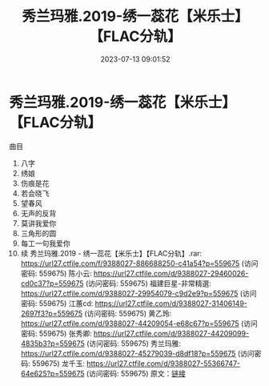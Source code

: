 ﻿---
title: 秀兰玛雅.2019-绣一蕊花【米乐士】【FLAC分轨】
date: 2023-07-13 09:01:52
categories: 闽南语(台语)
tags: 华语中文
---
# 秀兰玛雅.2019-绣一蕊花【米乐士】【FLAC分轨】

曲目
01. 八字
02. 绣娘
03. 伤痕是花
04. 若会晓飞
05. 望春风
06. 无声的反背
07. 莫讲我爱你
08. 三角形的圆
09. 每工一句我爱你
10. 续
秀兰玛雅.2019 - 绣一蕊花【米乐士】【FLAC分轨】.rar: https://url27.ctfile.com/f/9388027-886688250-c41a54?p=559675
(访问密码: 559675)
陈小云: https://url27.ctfile.com/d/9388027-29460026-cd0c37?p=559675
(访问密码: 559675)
福建巨星-非常精選: https://url27.ctfile.com/d/9388027-29954079-c9d2e9?p=559675
(访问密码: 559675)
江蕙cd: https://url27.ctfile.com/d/9388027-31406149-2697f3?p=559675
(访问密码: 559675)
黄乙玲: https://url27.ctfile.com/d/9388027-44209054-e68c67?p=559675
(访问密码: 559675)
张秀卿: https://url27.ctfile.com/d/9388027-44209099-4835b3?p=559675
(访问密码: 559675)
秀兰玛雅: https://url27.ctfile.com/d/9388027-45279039-d8df18?p=559675
(访问密码: 559675)
龙千玉: https://url27.ctfile.com/d/9388027-55366747-64e625?p=559675
(访问密码: 559675)
原文：[链接](https://blog.sina.com.cn/s/blog_1647c7e76010312ot.html)